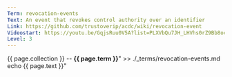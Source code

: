 ```yaml
---
Term: revocation-events
Text: An event that revokes control authority over an identifier
Link: https://github.com/trustoverip/acdc/wiki/revocation-event
Videostart: https://youtu.be/GqjsRuu0V5A?list=PLXVbQu7JH_LHVhs0rZ9Bb8ocyKlPljkaG&t=55m58s
Level: 3
---
```


{{ page.collection }} -- **{{ page.term }}**" >> ./_terms/revocation-events.md
    echo  {{ page.text }}"
